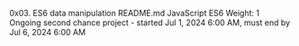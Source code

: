 0x03. ES6 data manipulation README.md
JavaScript
ES6
 Weight: 1
 Ongoing second chance project - started Jul 1, 2024 6:00 AM, must end by Jul 6, 2024 6:00 AM
